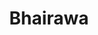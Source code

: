 ---
title: Bhairawa
translationKey: bhairawa
defaultDays: 0
longitude: ''
latitude: ''
draft: false
nighthalt: false
id: city
type: city
tags:
  - Cities
  - Bhairawa
airports:
  - BWA Bhairawa
---